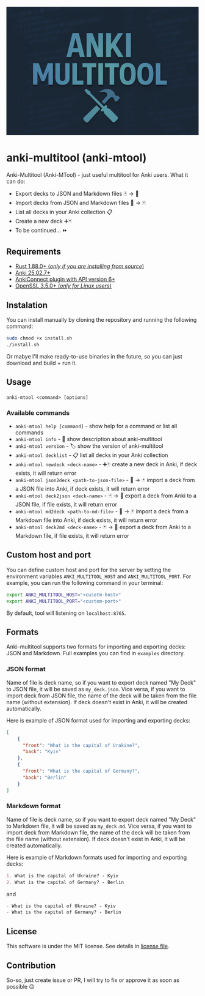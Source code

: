 ![anki-multitool-logo](https://github.com/gaussfff/anki-multitool/blob/master/resources/pics/anki-multitool-log.png)

# anki-multitool (anki-mtool)
Anki-Multitool (Anki-MTool) - just useful multitool for Anki users. What it can do:
- Export decks to JSON and Markdown files 🃏 -> 📄
- Import decks from JSON and Markdown files 📄 -> 🃏
- List all decks in your Anki collection 📋
- Create a new deck ➕🃏
- To be continued... ⏩

## Requirements
- [Rust 1.88.0+ (*only if you are installing from source*)](https://www.rust-lang.org/tools/install)
- [Anki 25.02.7+](https://apps.ankiweb.net/)
- [AnkiConnect plugin with API version 6+](https://ankiweb.net/shared/info/2055492159)
- [OpenSSL 3.5.0+ (*only for Linux users*)](https://openssl.org/)

## Instalation
You can install manually by cloning the repository and running the following command:
```bash
sudo chmod +x install.sh
./install.sh
```
Or mabye I'll make ready-to-use binaries in the future, so you can just download and build + run it.

## Usage
`anki-mtool <command> [options]`

### Available commands
- `anki-mtool help [command]` - show help for a command or list all commands
- `anki-mtool info` - 📝 show description about anki-multitool
- `anki-mtool version` - 🏷️ show the version of anki-multitool
- `anki-mtool decklist` - 📋 list all decks in your Anki collection
- `anki-mtool newdeck <deck-name>` - ➕🃏 create a new deck in Anki, if deck exists, it will return error
- `anki-mtool json2deck <path-to-json-file>` - 📄 -> 🃏 import a deck from a JSON file into Anki, if deck exists, it will return error
- `anki-mtool deck2json <deck-name>` - 🃏 -> 📄 export a deck from Anki to a JSON file, if file exists, it will return error
- `anki-mtool md2deck <path-to-md-file>` - 📄 -> 🃏 import a deck from a Markdown file into Anki, if deck exists, it will return error
- `anki-mtool deck2md <deck-name>` - 🃏 -> 📄 export a deck from Anki to a Markdown file, if file exists, it will return error

## Custom host and port
You can define custom host and port for the server by setting the environment variables `ANKI_MULTITOOL_HOST` and `ANKI_MULTITOOL_PORT`. For example, you can run the following command in your terminal:
```bash
export ANKI_MULTITOOL_HOST="<cusotm-host>"
export ANKI_MULTITOOL_PORT="<custom-port>"
```

By default, tool will listening on `localhost:8765`.

## Formats
Anki-multitool supports two formats for importing and exporting decks: JSON and Markdown. Full examples you can find in `examples` directory.

### JSON format
Name of file is deck name, so if you want to export deck named "My Deck" to JSON file, it will be saved as `my_deck.json`. 
Vice versa, if you want to import deck from JSON file, the name of the deck will be taken from the file name (without extension).
If deck doesn't exist in Anki, it will be created automatically.

Here is example of JSON format used for importing and exporting decks:
```json
[
    {
      "front": "What is the capital of Urakine?",
      "back": "Kyiv"
    },
    {
      "front": "What is the capital of Germany?",
      "back": "Berlin"
    }
]
```

### Markdown format
Name of file is deck name, so if you want to export deck named "My Deck" to Markdown file, it will be saved as `my_deck.md`.
Vice versa, if you want to import deck from Markdown file, the name of the deck will be taken from the file name (without extension).
If deck doesn't exist in Anki, it will be created automatically.

Here is example of Markdown formats used for importing and exporting decks:
```markdown
1. What is the capital of Ukraine? - Kyiv
2. What is the capital of Germany? - Berlin
```

and 

```markdown
- What is the capital of Ukraine? - Kyiv
- What is the capital of Germany? - Berlin
```

## License
This software is under the MIT license. See details in [license file](https://github.com/gaussfff/anki-multitool/blob/master/LICENSE-MIT).

## Contribution
So-so, just create issue or PR, I will try to fix or approve it as soon as possible 😉
